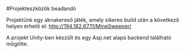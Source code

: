 #Projekteszközök beadandó

Projektünk egy aknakereső játék, amely sikeres build után a következő helyen érhető el: http://194.182.67.11/MineSweeper/

A projekt Unity-ben készült és egy Asp.net alapú backend található mögötte.
